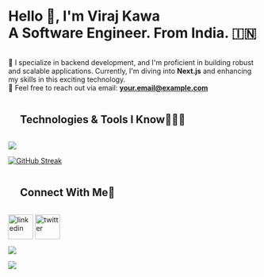 <!--h1 without bottom border-->
<h1 style="display: inline-block">Hello 👋, I'm Viraj Kawa <br /> A Software Engineer. From India. 🇮🇳 </h1>

<!--Intro start-->
<div>
  
  🚀 I specialize in backend development, and I'm proficient in building robust and scalable applications. Currently, I'm diving into **Next.js** and enhancing my skills in this exciting technology. <br />
  📧 Feel free to reach out via email: **your.email@example.com**
</div>
<!--Intro end-->

<!--h1 without bottom border-->
<div id="user-content-toc">
  <ul>
    <summary><h2 style="display: inline-block">Technologies & Tools I Know👨🏻‍💻</h2></summary>
  </ul>
</div>
<!--tech stack icons-->
<p>
  <a href="https://skillicons.dev">
    <img src="https://skillicons.dev/icons?i=git,css,github,js,ts,react,tailwind,nodejs,expressjs,mongodb,vscode,firebase,mysql&perline=14" />
  </a>
</p>

<div>
  
[![GitHub Streak](https://github-readme-streak-stats.herokuapp.com?user=Kviraj722&theme=darcula&hide_border=true&date_format=M%20j%5B%2C%20Y%5D)](https://git.io/streak-stats)

</div>

<!-- Connect with me -->
<!--h2 without bottom border-->
<div id="user-content-toc">
  <ul>
    <summary><h2 style="display: inline-block">Connect With Me🤝</h2></summary>
  </ul>
</div>


<!--icons and links-->
<p>
<a href="[https://www.linkedin.com/in/kawa-viraj-551024205/](https://www.linkedin.com/in/kawa-viraj-551024205/)" target="blank"><img align="center" src="https://user-images.githubusercontent.com/88904952/234979284-68c11d7f-1acc-4f0c-ac78-044e1037d7b0.png" alt="linkedin" height="50" width="50" /></a>
<a href="[https://twitter.com/Kviraj722](https://twitter.com/Kviraj722)" target="blank"><img align="center" src="https://user-images.githubusercontent.com/88904952/234980676-61bfb021-ecc8-48f7-88e6-34c1b06c4a58.png" alt="twitter" height="50" width="50" /></a> 
  
</p>



<!--profile visit count-->
<div>
  
[![](https://visitcount.itsvg.in/api?id=Kviraj722&icon=3&color=6)](https://visitcount.itsvg.in)
  
</div>

<!--horizontal divider(gradiant)-->
<img src="https://user-images.githubusercontent.com/73097560/115834477-dbab4500-a447-11eb-908a-139a6edaec5c.gif">
